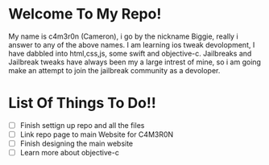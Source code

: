 #                               Welcome To My Repo!
My name is c4m3r0n (Cameron), i go by the nickname Biggie, really i answer to any of the above names.
I am learning ios tweak devolopment, I have dabbled into html,css,js, some swift and objective-c.
Jailbreaks and Jailbreak tweaks have always been my a large intrest of mine, so i am going make an attempt to join the jailbreak community as a devoloper.

# List Of Things To Do!!
- [ ] Finish settign up repo and all the files
- [ ] Link repo page to main Website for C4M3R0N
- [ ] Finish designing the main website 
- [ ] Learn more about objective-c